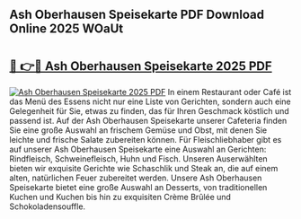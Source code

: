 ## Ash Oberhausen Speisekarte PDF Download Online 2025 WOaUt

# <h2><a href="http://gcbctqc.nevu.top/?p=Ash+Oberhausen+Speisekarte">🔗 👉🔴 Ash Oberhausen Speisekarte 2025 PDF</a></h2>

[![Ash Oberhausen Speisekarte 2025 PDF](https://i.imgur.com/dBaPXMq.png)](http://gcbctqc.nevu.top/?p=Ash+Oberhausen+Speisekarte)
In einem Restaurant oder Café ist das Menü des Essens nicht nur eine Liste von Gerichten, sondern auch eine Gelegenheit für Sie, etwas zu finden, das für Ihren Geschmack köstlich und passend ist. Auf der Ash Oberhausen Speisekarte unserer Cafeteria finden Sie eine große Auswahl an frischem Gemüse und Obst, mit denen Sie leichte und frische Salate zubereiten können. Für Fleischliebhaber gibt es auf unserer Ash Oberhausen Speisekarte eine Auswahl an Gerichten: Rindfleisch, Schweinefleisch, Huhn und Fisch. Unseren Auserwählten bieten wir exquisite Gerichte wie Schaschlik und Steak an, die auf einem alten, natürlichen Feuer zubereitet werden. Unsere Ash Oberhausen Speisekarte bietet eine große Auswahl an Desserts, von traditionellen Kuchen und Kuchen bis hin zu exquisiten Crème Brûlée und Schokoladensouffle.

